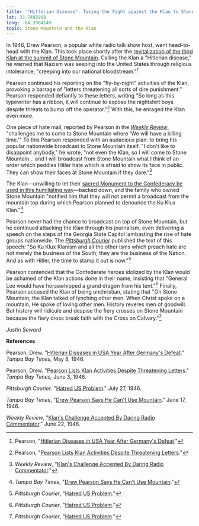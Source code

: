 ```yaml
---
title: '"Hitlerian Disease": Taking the Fight against the Klan to Stone Mountain'
lat: 33.7492908
long: -84.3904149
topic: Stone Mountain and the Klan
---
```

In 1946, Drew Pearson, a popular white radio talk show host, went head-to-head with the Klan. This took place shortly after the [revitalization of the third Klan at the summit of Stone Mountain](https://falseimage.pennds.org/essay/Fiery-Crosses-Symbolize-a-Revival-on-Stone-Mountain). Calling the Klan a "Hitlerian disease," he warned that Nazism was seeping into the United States through religious intolerance, "creeping into our national bloodstream."[^1] 

Pearson continued his reporting on the "fly-by-night" activities of the Klan, provoking a barrage of "letters threatening all sorts of dire punishment." Pearson responded defiantly to these letters, writing "So long as this typewriter has a ribbon, it will continue to expose the nightshirt boys despite threats to bump off the operator."[^2] With this, he enraged the Klan even more.

One piece of hate mail, reported by Pearson in the *[Weekly Review](https://www.newspapers.com/paper/the-weekly-review/18428/)*, "challenges me to come to Stone Mountain where 'We will have a killing time.'" To this Pearson responded with an audacious plan: to bring his popular nationwide broadcast to Stone Mountain itself. "I don't like to disappoint anybody," he wrote, "not even the Klan, so I will come to Stone Mountain... and I will broadcast from Stone Mountain what I think of an order which peddles Hitler hate which is afraid to show its face in public. They can show their faces at Stone Mountain if they dare."[^3]

The Klan—unwilling to let their [sacred Monument to the Confederacy be used in this humiliating way](https://falseimage.pennds.org/essay/The-Birthplace-of-the-Klan)—backed down, and the family who owned Stone Mountain "notified him that they will not permit a broadcast from the mountain top during which Pearson planned to denounce the Ku Klux Klan."[^4]

Pearson never had the chance to broadcast on top of Stone Mountain, but he continued attacking the Klan through his journalism, even delivering a speech on the steps of the Georgia State Capitol lambasting the rise of hate groups nationwide. The *[Pittsburgh Courier](https://www.newspapers.com/paper/new-pittsburgh-courier/13418/)* published the text of this speech: "So Ku Klux Klanism and all the other isms which preach hate are not merely the business of the South; they are the business of the Nation. And as with Hitler, the time to stamp it out is now."[^5]

Pearson contended that the Confederate heroes idolized by the Klan would be ashamed of the Klan actions done in their name, insisting that "General Lee would have horsewhipped a grand dragon from his tent."[^6] Finally, Pearson accused the Klan of being unchristian, stating that "On Stone Mountain, the Klan talked of lynching other men. When Christ spoke on a mountain, He spoke of loving other men. History reveres men of goodwill. But history will ridicule and despise the fiery crosses on Stone Mountain because the fiery cross break faith with the Cross on Calvary."[^7]

*Justin Seward*

**References**

Pearson, Drew. "[Hitlerian Diseases in USA Year After Germany's Defeat](https://www.newspapers.com/paper/tampa-bay-times/5744/)." *Tampa Bay Times,* May 8, 1946.

Pearson, Drew. "[Pearson Lists Klan Activities Despite Threatening Letters](https://www.newspapers.com/paper/tampa-bay-times/5744/)." *Tampa Bay Times,* June 3, 1946.

*Pittsburgh Courier*. "[Hatred US Problem](https://www.newspapers.com/paper/new-pittsburgh-courier/13418/)." July 27, 1946.

*Tampa Bay Times*, "[Drew Pearson Says He Can't Use Mountain](https://www.newspapers.com/paper/tampa-bay-times/5744/)." June 17, 1946.

*Weekly Review*, "[Klan's Challenge Accepted By Daring Radio Commentator](https://www.newspapers.com/paper/the-weekly-review/18428/)." June 22, 1946.

[^1]: Pearson, "[Hitlerian Diseases in USA Year After Germany's Defeat](https://www.newspapers.com/paper/tampa-bay-times/5744/)."

[^2]: Pearson, "[Pearson Lists Klan Activities Despite Threatening Letters](https://www.newspapers.com/paper/tampa-bay-times/5744/)."

[^3]: *Weekly Review*, "[Klan's Challenge Accepted By Daring Radio Commentator](https://www.newspapers.com/paper/the-weekly-review/18428/)."

[^4]: *Tampa Bay Times*, "[Drew Pearson Says He Can't Use Mountain](https://www.newspapers.com/paper/tampa-bay-times/5744/)."

[^5]: *Pittsburgh Courier*, "[Hatred US Problem](https://www.newspapers.com/paper/new-pittsburgh-courier/13418/)."

[^6]: *Pittsburgh Courier*, "[Hatred US Problem](https://www.newspapers.com/paper/new-pittsburgh-courier/13418/)."

[^7]: *Pittsburgh Courier*, "[Hatred US Problem](https://www.newspapers.com/paper/new-pittsburgh-courier/13418/)."
